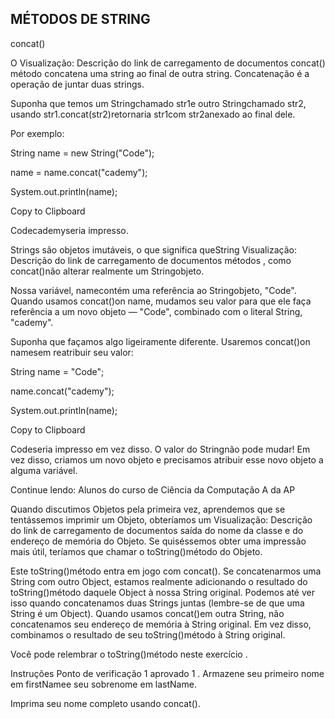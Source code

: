 ## MÉTODOS DE STRING

concat()

O
Visualização: Descrição do link de carregamento de documentos
concat()
método concatena uma string ao final de outra string. Concatenação é a operação de juntar duas strings.

Suponha que temos um Stringchamado str1e outro Stringchamado str2, usando str1.concat(str2)retornaria str1com str2anexado ao final dele.

Por exemplo:

String name = new String("Code");

name = name.concat("cademy");

System.out.println(name);

Copy to Clipboard

Codecademyseria impresso.

Strings são objetos imutáveis, o que significa queString 
Visualização: Descrição do link de carregamento de documentos
métodos
, como concat()não alterar realmente um Stringobjeto.

Nossa variável, namecontém uma referência ao Stringobjeto, "Code". Quando usamos concat()on name, mudamos seu valor para que ele faça referência a um novo objeto — "Code", combinado com o literal String, "cademy".

Suponha que façamos algo ligeiramente diferente. Usaremos concat()on namesem reatribuir seu valor:

String name = "Code";

name.concat("cademy");

System.out.println(name);

Copy to Clipboard

Codeseria impresso em vez disso. O valor do Stringnão pode mudar! Em vez disso, criamos um novo objeto e precisamos atribuir esse novo objeto a alguma variável.

Continue lendo: Alunos do curso de Ciência da Computação A da AP

Quando discutimos Objetos pela primeira vez, aprendemos que se tentássemos imprimir um Objeto, obteríamos um
Visualização: Descrição do link de carregamento de documentos
saída
do nome da classe e do endereço de memória do Objeto. Se quiséssemos obter uma impressão mais útil, teríamos que chamar o toString()método do Objeto.

Este toString()método entra em jogo com concat(). Se concatenarmos uma String com outro Object, estamos realmente adicionando o resultado do toString()método daquele Object à nossa String original. Podemos até ver isso quando concatenamos duas Strings juntas (lembre-se de que uma String é um Object). Quando usamos concat()em outra String, não concatenamos seu endereço de memória à String original. Em vez disso, combinamos o resultado de seu toString()método à String original.

Você pode relembrar o toString()método neste exercício .

Instruções
Ponto de verificação 1 aprovado
1 .
Armazene seu primeiro nome em firstNamee seu sobrenome em lastName.

Imprima seu nome completo usando concat().

